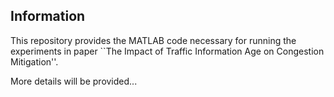 ## Information
This repository provides the MATLAB code necessary for running the experiments in paper ``The Impact of Traffic Information Age on Congestion Mitigation''.

More details will be provided...







